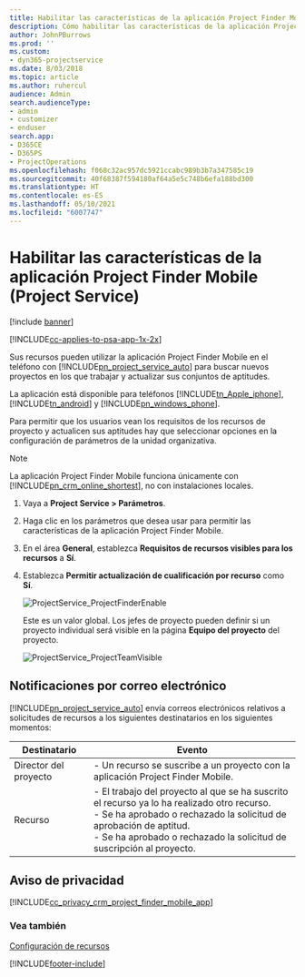 ```yaml
---
title: Habilitar las características de la aplicación Project Finder Mobile
description: Cómo habilitar las características de la aplicación Project Finder Mobile para Project Service
author: JohnPBurrows
ms.prod: ''
ms.custom:
- dyn365-projectservice
ms.date: 8/03/2018
ms.topic: article
ms.author: ruhercul
audience: Admin
search.audienceType:
- admin
- customizer
- enduser
search.app:
- D365CE
- D365PS
- ProjectOperations
ms.openlocfilehash: f068c32ac957dc5921ccabc989b3b7a347585c19
ms.sourcegitcommit: 40f68387f594180af64a5e5c748b6efa188bd300
ms.translationtype: HT
ms.contentlocale: es-ES
ms.lasthandoff: 05/10/2021
ms.locfileid: "6007747"
---
```

# <a name="enable-project-finder-mobile-app-features-project-service"></a>Habilitar las características de la aplicación Project Finder Mobile (Project Service)

[!include [banner](../includes/psa-now-project-operations.md)]

[!INCLUDE[cc-applies-to-psa-app-1x-2x](../includes/cc-applies-to-psa-app-1x-2x.md)]

Sus recursos pueden utilizar la aplicación Project Finder Mobile en el teléfono con [!INCLUDE[pn_project_service_auto](../includes/pn-project-service-auto.md)] para buscar nuevos proyectos en los que trabajar y actualizar sus conjuntos de aptitudes.  
  
 La aplicación está disponible para teléfonos [!INCLUDE[tn_Apple_iphone](../includes/tn-apple-iphone.md)], [!INCLUDE[tn_android](../includes/tn-android.md)] y [!INCLUDE[pn_windows_phone](../includes/pn-windows-phone.md)].  
    
 Para permitir que los usuarios vean los requisitos de los recursos de proyecto y actualicen sus aptitudes hay que seleccionar opciones en la configuración de parámetros de la unidad organizativa.
  
> [!NOTE]
>  La aplicación Project Finder Mobile funciona únicamente con [!INCLUDE[pn_crm_online_shortest](../includes/pn-crm-online-shortest.md)], no con instalaciones locales.  
  
1. Vaya a **Project Service > Parámetros**.  
  
2. Haga clic en los parámetros que desea usar para permitir las características de la aplicación Project Finder Mobile.  
  
3. En el área **General**, establezca **Requisitos de recursos visibles para los recursos** a **Sí**.  
  
4. Establezca **Permitir actualización de cualificación por recurso** como **Sí**.  
  
   ![ProjectService_ProjectFinderEnable](../psa/media/project-service-project-finder-enable.png "ProjectService_ProjectFinderEnable")  
  
   Este es un valor global. Los jefes de proyecto pueden definir si un proyecto individual será visible en la página **Equipo del proyecto** del proyecto.  
  
   ![ProjectService_ProjectTeamVisible](../psa/media/project-service-project-team-visible.png "ProjectService_ProjectTeamVisible")  
  
## <a name="email-notifications"></a>Notificaciones por correo electrónico  
 [!INCLUDE[pn_project_service_auto](../includes/pn-project-service-auto.md)] envía correos electrónicos relativos a solicitudes de recursos a los siguientes destinatarios en los siguientes momentos:  
  
|Destinatario|Evento|  
|---------------|-----------|  
|Director del proyecto|- Un recurso se suscribe a un proyecto con la aplicación Project Finder Mobile.|  
|Recurso|- El trabajo del proyecto al que se ha suscrito el recurso ya lo ha realizado otro recurso.<br />- Se ha aprobado o rechazado la solicitud de aprobación de aptitud.<br />- Se ha aprobado o rechazado la solicitud de suscripción al proyecto.|  
  
## <a name="privacy-notice"></a>Aviso de privacidad  
 [!INCLUDE[cc_privacy_crm_project_finder_mobile_app](../includes/cc-privacy-crm-project-finder-mobile-app.md)]  
  
### <a name="see-also"></a>Vea también  
 [Configuración de recursos](../psa/set-up-resources.md)


[!INCLUDE[footer-include](../includes/footer-banner.md)]